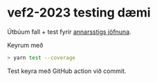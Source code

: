 # vef2-2023 testing dæmi

Útbúum fall + test fyrir [annarsstigs jöfnuna](https://is.wikipedia.org/wiki/Annars_stigs_jafna).

Keyrum með

```bash
> yarn test --coverage
```

Test keyra með GitHub action við commit.
